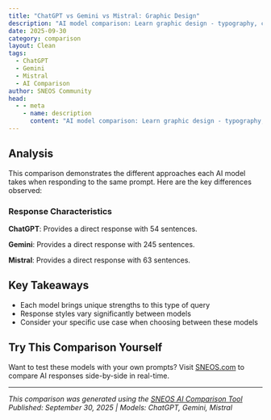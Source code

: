 ```yaml
---
title: "ChatGPT vs Gemini vs Mistral: Graphic Design"
description: "AI model comparison: Learn graphic design - typography, color, composition..."
date: 2025-09-30
category: comparison
layout: Clean
tags:
  - ChatGPT
  - Gemini
  - Mistral
  - AI Comparison
author: SNEOS Community
head:
  - - meta
    - name: description
      content: "AI model comparison: Learn graphic design - typography, color, composition..."
---
```


<ChatComparison
  title="ChatGPT vs Gemini vs Mistral: Graphic Design"
  prompt="Learn graphic design - typography, color, composition"
  :responses='{
    "ChatGPT": "Certainly! Learning graphic design, especially focused on typography, color, and composition, is a great way to build strong visual communication skills. Here\u0027s a structured guide to get you started:\n\n---\n\n### 1. Typography\n\n**What is Typography?**  \nTypography is the art and technique of arranging type to make written language legible, readable, and visually appealing.\n\n**Key Concepts:**\n\n- **Typefaces and Fonts:**  \n  Understand the difference \u2014 a typeface is a family of fonts (e.g., Arial), while a font is a specific style and size within that family (e.g., Arial Bold 12pt).\n\n- **Categories of Typefaces:**  \n  Serif, Sans-serif, Slab Serif, Script, Decorative. Learn their characteristics and appropriate uses.\n\n- **Hierarchy:**  \n  Use size, weight, color, and spacing to guide the reader\u2019s attention.\n\n- **Spacing:**  \n  Learn about kerning (space between characters), leading (space between lines), and tracking (overall letter spacing).\n\n- **Readability and Legibility:**  \n  Balancing style with clarity.\n\n**Resources to Learn Typography:**\n\n- Book: *The Elements of Typographic Style* by Robert Bringhurst  \n- Website: [Typewolf](https://www.typewolf.com/)  \n- Practice tools: Google Fonts, Adobe Fonts\n\n---\n\n### 2. Color\n\n**What is Color in Design?**  \nColor is a powerful tool to evoke emotion, create hierarchy, and organize information.\n\n**Key Concepts:**\n\n- **Color Theory:**  \n  Understand the color wheel, primary, secondary, tertiary colors.\n\n- **Color Harmonies:**  \n  Complementary, Analogous, Triadic, Split-Complementary, Tetradic.\n\n- **Color Psychology:**  \n  How colors affect mood and perception (e.g., red = energy, blue = trust).\n\n- **Color Models:**  \n  RGB (digital), CMYK (print), HSB/HSL.\n\n- **Contrast and Accessibility:**  \n  Ensure text and background colors have enough contrast for readability and meet accessibility standards.\n\n**Resources to Learn Color:**\n\n- Book: *Interaction of Color* by Josef Albers  \n- Website: [Adobe Color](https://color.adobe.com/create)  \n- Tools: Coolors.co, Paletton\n\n---\n\n### 3. Composition\n\n**What is Composition?**  \nComposition is how elements are arranged in a design to create balance, harmony, and effective communication.\n\n**Key Concepts:**\n\n- **Grid Systems:**  \n  Use grids to organize content consistently across pages.\n\n- **Balance:**  \n  Symmetrical vs. asymmetrical balance.\n\n- **Alignment:**  \n  Align elements for a cleaner look.\n\n- **Hierarchy:**  \n  Visual importance of elements, achieved through size, color, contrast.\n\n- **White Space:**  \n  Also called negative space; helps avoid clutter.\n\n- **Rule of Thirds \u0026 Golden Ratio:**  \n  Guidelines for aesthetically pleasing layouts.\n\n**Resources to Learn Composition:**\n\n- Book: *Grid Systems in Graphic Design* by Josef M\u00FCller-Brockmann  \n- Online course: Coursera or LinkedIn Learning graphic design fundamentals  \n- Practice: Analyze existing designs and create your own layouts.\n\n---\n\n### Practical Steps to Learn and Practice\n\n1. **Study designs:** Analyze posters, websites, branding. Identify typography, color schemes, and composition principles.\n\n2. **Use design software:** Start with Adobe Illustrator, Photoshop, or free tools like Canva, Figma.\n\n3. **Take online courses:**  \n   - Coursera: Graphic Design Specialization by CalArts  \n   - Skillshare: Typography, Color Theory, Layout classes  \n   - YouTube channels: The Futur, Will Paterson\n\n4. **Practice projects:**  \n   - Create posters, social media posts, logos focusing on type, color, and layout.  \n   - Seek feedback in design communities like Behance, Dribbble, Reddit r/design_critiques.\n\n5. **Experiment and iterate:** Design is iterative. Refine your work based on feedback and new learnings.\n\n---\n\nIf you want, I can also help you with specific tutorials, exercises, or recommend tools and software \u2014 just let me know!",
    "Gemini": "Okay, let\u0027s break down the fundamentals of graphic design, focusing on Typography, Color, and Composition. This will be a comprehensive guide, offering information and resources for each topic.\n\n**I. TYPOGRAPHY**\n\nTypography is the art and technique of arranging type to make written language legible, readable, and appealing when displayed.  It\u0027s about choosing the right fonts and using them effectively to communicate your message.\n\n**A. Key Concepts**\n\n*   **Typefaces vs. Fonts:** A *typeface* is a family of related fonts (e.g., Helvetica, Times New Roman). A *font* is a specific style within that family (e.g., Helvetica Bold, Times New Roman Italic 12pt).\n\n*   **Anatomy of Type:** Understanding the different parts of a letterform helps you appreciate the nuances of typography. Familiarize yourself with terms like:\n    *   **Baseline:** The line upon which most letters \u0022sit.\u0022\n    *   **X-height:** The height of the lowercase \u0027x\u0027 in a typeface.\n    *   **Ascender:** The part of a lowercase letter that extends above the x-height (e.g., \u0027b\u0027, \u0027d\u0027, \u0027h\u0027).\n    *   **Descender:** The part of a lowercase letter that extends below the baseline (e.g., \u0027g\u0027, \u0027p\u0027, \u0027q\u0027).\n    *   **Serif:** The small stroke at the end of a main stroke of a letter (e.g., Times New Roman).\n    *   **Sans-serif:**  Typefaces without serifs (e.g., Helvetica, Arial).\n    *   **Bowl:** The enclosed or partially enclosed curved part of some letters (e.g., \u0027b\u0027, \u0027d\u0027, \u0027o\u0027).\n    *   **Counter:** The enclosed (or partially enclosed) space in letters like \u0027o\u0027, \u0027a\u0027, \u0027d\u0027.\n*   **Typeface Classifications:** Different categories of typefaces evoke different feelings and are suitable for different purposes.\n    *   **Serif:** Traditional, formal, reliable. Subdivided into:\n        *   *Old Style (Humanist):* Inspired by handwriting; organic look; low contrast between thick and thin strokes (e.g., Garamond, Caslon).\n        *   *Transitional:* Sharper serifs and higher contrast than Old Style (e.g., Baskerville).\n        *   *Modern (Didone):* High contrast, thin serifs, very vertical (e.g., Didot, Bodoni).\n        *   *Slab Serif (Egyptian):* Thick, blocky serifs; bold and sturdy (e.g., Rockwell, Courier).\n    *   **Sans-serif:** Modern, clean, minimalist. Subdivided into:\n        *   *Grotesque (Gothic):* Early sans-serifs, often with slightly awkward proportions (e.g., Akzidenz-Grotesk, Franklin Gothic).\n        *   *Neo-Grotesque (Swiss):* More refined and neutral than Grotesque (e.g., Helvetica, Arial).\n        *   *Geometric:* Based on simple geometric shapes (e.g., Futura, Gotham).\n        *   *Humanist:* More calligraphic and legible than other sans-serifs (e.g., Gill Sans, Frutiger).\n    *   **Script:** Imitates handwriting; elegant, personal, decorative. Use sparingly (e.g., Brush Script, Pacifico).\n    *   **Display/Decorative:** Designed for specific purposes; can be very stylized and unique. Use with caution (e.g., Impact, Stencil).\n*   **Type Styles:** Variations within a typeface (e.g., Regular, Bold, Italic, Light).\n*   **Hierarchy:** Using different font sizes, weights, and styles to guide the reader\u0027s eye and emphasize important information.\n*   **Legibility:** How easy it is to distinguish individual letters from each other.\n*   **Readability:** How easy it is to read text in a block, taking into account factors like line length, leading, and letter spacing.\n*   **Kerning:** Adjusting the space between individual letters.\n*   **Tracking (Letter-Spacing):** Adjusting the uniform space between all letters in a block of text.\n*   **Leading (Line-Height):** The vertical space between lines of text.\n*   **Alignment:** How text is aligned (left, right, centered, justified).\n\n**B. Best Practices**\n\n*   **Choose the Right Typeface:** Consider the tone and purpose of your design.  Is it formal?  Informal?  Modern?  Classic?\n*   **Limit Your Fonts:**  Generally, stick to 2-3 fonts per design. Too many fonts can make a design look cluttered and unprofessional.  A good approach is to choose one font family and use different weights and styles within it.\n*   **Create Contrast:** Use different font sizes, weights, and styles to create visual interest and hierarchy.  Ensure sufficient contrast between the text and the background.\n*   **Pay Attention to Kerning, Tracking, and Leading:**  These adjustments can dramatically improve the readability of your text.  Most design software has tools for fine-tuning these settings.\n*   **Consider Line Length:**  Long lines of text can be tiring to read. Aim for a comfortable line length of around 50-75 characters.\n*   **Use Proper Alignment:**\n    *   **Left-aligned:**  The most common and readable alignment.\n    *   **Right-aligned:**  Can be used for short blocks of text, such as captions or pull quotes.\n    *   **Centered:** Best for headings or short blocks of text; can be difficult to read in large blocks.\n    *   **Justified:**  Creates clean edges on both sides of the text, but can sometimes create awkward spacing between words (rivers).  Use with caution and adjust hyphenation settings.\n*   **Test Readability:**  Print out your design and read it in different lighting conditions to ensure it\u0027s easy to read.\n\n**C. Resources for Typography**\n\n*   **Books:**\n    *   *The Elements of Typographic Style* by Robert Bringhurst (considered the definitive guide).\n    *   *Thinking with Type* by Ellen Lupton\n    *   *Type Rules! The Designer\u0027s Guide to Professional Typography* by Ilene Strizver\n*   **Websites:**\n    *   **Fonts.google.com:**  A vast library of free, open-source fonts.\n    *   **Typographica.org:**  Reviews and discussions about typefaces.\n    *   **FontPair.co:**  Helps you find good font pairings.\n    *   **Adobe Fonts (Typekit):**  Subscription-based font library.\n    *   **MyFonts.com:** A large commercial font marketplace.\n*   **Online Courses:**\n    *   Coursera and Skillshare offer various typography courses.\n    *   LinkedIn Learning also has good options.\n\n**II. COLOR**\n\nColor plays a crucial role in design, evoking emotions, creating visual hierarchy, and enhancing aesthetics. Understanding color theory is essential for effective design.\n\n**A. Key Concepts**\n\n*   **Color Models:**\n    *   **RGB (Red, Green, Blue):**  Used for digital displays (monitors, screens).  Colors are created by mixing different intensities of red, green, and blue light.\n    *   **CMYK (Cyan, Magenta, Yellow, Key/Black):**  Used for print. Colors are created by layering different percentages of cyan, magenta, yellow, and black ink.\n    *   **Hex Codes:**  A six-digit code representing a color in the RGB color model (e.g., #FFFFFF for white, #000000 for black).\n*   **Color Wheel:**  A visual representation of colors arranged according to their chromatic relationship.  Based on primary (red, yellow, blue), secondary (green, orange, purple), and tertiary (red-orange, yellow-orange, yellow-green, blue-green, blue-violet, red-violet) colors.\n*   **Color Properties:**\n    *   **Hue:** The pure color (e.g., red, green, blue).\n    *   **Saturation (Chroma):** The intensity or purity of a color.  High saturation means a vivid color; low saturation means a dull or muted color.\n    *   **Value (Brightness/Lightness):**  How light or dark a color is.\n*   **Color Schemes:**  Systematic ways of combining colors to create harmonious or contrasting effects.\n    *   **Monochromatic:**  Uses different shades and tints of a single hue. Creates a unified and calming effect.\n    *   **Analogous:**  Uses colors that are adjacent to each other on the color wheel. Creates a harmonious and peaceful effect.\n    *   **Complementary:**  Uses colors that are opposite each other on the color wheel. Creates a high-contrast and vibrant effect.\n    *   **Triadic:**  Uses three colors that are equally spaced on the color wheel.  Creates a balanced and vibrant effect.\n    *   **Tetradic (Square):**  Uses four colors arranged into two complementary pairs. Creates a complex and dynamic effect.\n    *   **Split-Complementary:** Uses a base color and the two colors adjacent to its complement.  Offers high contrast but is less tense than a complementary scheme.\n*   **Color Psychology:** The study of how colors affect human emotions and behavior. Colors are often associated with different feelings and meanings. For example:\n    *   **Red:** Excitement, passion, energy, danger.\n    *   **Blue:** Calmness, trust, security, stability.\n    *   **Yellow:** Happiness, optimism, energy, warmth.\n    *   **Green:** Nature, growth, health, tranquility.\n    *   **Purple:** Royalty, luxury, creativity, mystery.\n    *   **Orange:** Enthusiasm, energy, warmth, creativity.\n    *   **Black:** Sophistication, power, elegance, mystery.\n    *   **White:** Purity, cleanliness, simplicity, innocence.\n*   **Accessibility:** Ensuring that your color choices are accessible to people with visual impairments, such as color blindness.\n\n**B. Best Practices**\n\n*   **Understand Your Audience:**  Consider the cultural associations and preferences of your target audience.\n*   **Choose a Color Palette:**  Start with a limited number of colors (3-5) and stick to them throughout your design.\n*   **Use Color to Create Hierarchy:**  Use bolder or brighter colors to draw attention to important elements.\n*   **Consider Contrast:**  Ensure sufficient contrast between text and background colors for readability.  Use color contrast checkers to verify accessibility.\n*   **Use Color to Evoke Emotion:**  Choose colors that align with the desired tone and message of your design.\n*   **Test Your Colors:**  View your design on different devices and in different lighting conditions to see how the colors appear.\n*   **Be Mindful of Cultural Associations:**  Colors can have different meanings in different cultures.  Research the cultural significance of colors before using them in your design.\n*   **Accessibility:** Use colorblindness simulators to see how your design appears to people with different types of color blindness. Provide alternative visual cues (e.g., patterns, textures) in addition to color.\n\n**C. Resources for Color**\n\n*   **Websites:**\n    *   **Adobe Color:**  A tool for creating and exploring color palettes.\n    *   **Coolors.co:** A fast color scheme generator.\n    *   **Paletton.com:**  Another color scheme generator with advanced options.\n    *   **Colorzilla.com:**  A website with tools for working with colors, including a color picker and gradient generator.\n    *   **WebAIM Contrast Checker:**  Checks the contrast ratio between two colors to ensure accessibility.\n*   **Books:**\n    *   *Interaction of Color* by Josef Albers\n    *   *Color and Meaning: Art, Science, and Symbolism* by John Gage\n*   **Tools:**\n    *   **Color Pickers:**  Most design software (Photoshop, Illustrator, Figma, etc.) has built-in color pickers.\n    *   **Color Palette Generators:** Websites like Adobe Color and Coolors.co can generate color palettes based on your preferences.\n\n**III. COMPOSITION**\n\nComposition is the arrangement of elements within a design to create a visually appealing and effective layout.  It\u0027s about organizing elements in a way that guides the viewer\u0027s eye and communicates your message clearly.\n\n**A. Key Concepts**\n\n*   **Rule of Thirds:** A guideline that suggests dividing your design into nine equal parts using two horizontal and two vertical lines.  Placing key elements along these lines or at their intersections creates a more balanced and engaging composition.\n*   **Grid Systems:**  A framework of intersecting lines used to structure and organize content on a page. Grids help create a consistent and harmonious layout.\n*   **Balance:** The distribution of visual weight in a design.\n    *   **Symmetrical Balance:**  Elements are mirrored on either side of a central axis. Creates a formal and stable feeling.\n    *   **Asymmetrical Balance:**  Elements are balanced using different sizes, shapes, and colors. Creates a more dynamic and interesting feeling.\n*   **Hierarchy:**  Creating a visual order of importance to guide the viewer\u0027s eye and emphasize key elements.  Achieved through size, color, contrast, placement, and typography.\n*   **Contrast:**  Creating visual interest by using contrasting elements, such as size, shape, color, and texture.\n*   **White Space (Negative Space):**  The empty space around elements in a design.  It helps to create visual breathing room, improve readability, and emphasize key elements.\n*   **Alignment:**  Arranging elements in a way that is visually aligned.  Creates a sense of order and professionalism.\n*   **Proximity:**  Grouping related elements together to create visual unity.\n*   **Repetition:**  Repeating elements throughout a design to create a sense of consistency and rhythm.\n*   **Unity:**  The feeling that all the elements in a design work together harmoniously.\n*   **Movement:** Guiding the viewer\u0027s eye through the design using lines, shapes, and the arrangement of elements.\n*   **Focal Point:**  The element in a design that first attracts the viewer\u0027s attention.\n\n**B. Best Practices**\n\n*   **Plan Your Layout:**  Sketch out your design before you start working on the computer.\n*   **Use a Grid System:**  Grids provide structure and consistency.\n*   **Create a Focal Point:**  Decide what you want the viewer to notice first and make it stand out.\n*   **Use White Space Effectively:**  Don\u0027t be afraid to leave empty space in your design.\n*   **Create Visual Hierarchy:**  Use size, color, and contrast to emphasize important elements.\n*   **Pay Attention to Alignment:**  Align elements to create a sense of order and professionalism.\n*   **Use Proximity to Group Related Elements:**  Group related elements together to create visual unity.\n*   **Create Contrast:**  Use contrasting elements to create visual interest and emphasis.\n*   **Consider Movement:**  Guide the viewer\u0027s eye through the design using lines, shapes, and the arrangement of elements.\n*   **Get Feedback:**  Ask others for their opinion on your design.\n*   **Practice, Practice, Practice:**  The more you design, the better you will become at composition.\n\n**C. Resources for Composition**\n\n*   **Books:**\n    *   *Grid Systems in Graphic Design* by Josef M\u00FCller-Brockmann\n    *   *Layout Essentials: 100 Design Principles for Using Grids* by Kimberly Elam\n    *   *The Non-Designer\u0027s Design Book* by Robin Williams (covers basic design principles, including composition)\n*   **Websites:**\n    *   **Smashing Magazine:**  Articles and tutorials on web design and development, including composition.\n    *   **Creative Bloq:** Design news, tutorials, and inspiration.\n    *   **Canva Design School:** Tutorials and courses on design fundamentals.\n*   **Online Courses:**\n    *   Coursera, Skillshare, and LinkedIn Learning offer various graphic design courses that cover composition.\n\n**IV. General Tips for Learning Graphic Design**\n\n*   **Practice Regularly:**  Design something every day, even if it\u0027s just a small exercise.\n*   **Study the Work of Other Designers:**  Analyze what makes their designs effective.\n*   **Get Feedback on Your Work:**  Ask other designers or friends for their opinion.\n*   **Stay Up-to-Date with Design Trends:**  Follow design blogs and social media accounts to see what\u0027s new.\n*   **Build a Portfolio:**  Showcase your best work to potential clients or employers.\n*   **Be Patient:**  Learning graphic design takes time and effort. Don\u0027t get discouraged if you don\u0027t see results immediately.\n\n**Software:**\n\n*   **Adobe Creative Suite (Photoshop, Illustrator, InDesign):** Industry-standard software for graphic design.  Subscription-based.\n*   **Affinity Designer/Photo/Publisher:**  Alternatives to Adobe products; one-time purchase.\n*   **Figma:** A collaborative, web-based design tool. Great for UI/UX and general graphic design. Has a free plan.\n*   **Canva:** A user-friendly design tool with a drag-and-drop interface.  Good for beginners and creating social media graphics. Has a free plan.\n\n**Key Takeaway:** Graphic design is a multifaceted field. Mastering typography, color, and composition requires consistent effort and a willingness to learn and experiment. Good luck!\n",
    "Mistral": "Learning graphic design involves understanding several key elements, including typography, color, and composition. Here\u2019s a structured approach to help you get started:\n\n### Typography\n1. **Basic Principles**:\n   - **Font Families**: Understand the difference between serif, sans-serif, script, and display fonts.\n   - **Font Weights and Styles**: Learn about regular, bold, italic, and other variations.\n   - **Line Spacing (Leading)**: Adjust the space between lines of text for readability.\n   - **Letter Spacing (Kerning)**: Adjust the space between individual letters.\n   - **Tracking**: Adjust the space between groups of letters.\n\n2. **Hierarchy**:\n   - Use different font sizes, weights, and styles to create a visual hierarchy.\n   - Ensure that headings, subheadings, and body text are clearly distinguishable.\n\n3. **Readability**:\n   - Choose fonts that are easy to read.\n   - Ensure sufficient contrast between text and background.\n   - Use appropriate line lengths for readability.\n\n4. **Tools**:\n   - Familiarize yourself with typography tools like Adobe Illustrator, Photoshop, and InDesign.\n   - Explore online resources like Google Fonts and Adobe Fonts.\n\n### Color\n1. **Color Theory**:\n   - **Primary Colors**: Red, blue, and yellow.\n   - **Secondary Colors**: Green, orange, and purple.\n   - **Tertiary Colors**: Mixes of primary and secondary colors.\n\n2. **Color Schemes**:\n   - **Complementary**: Colors opposite each other on the color wheel.\n   - **Analogous**: Colors adjacent to each other on the color wheel.\n   - **Triadic**: Three colors evenly spaced around the color wheel.\n\n3. **Color Psychology**:\n   - Understand the emotional and psychological impact of different colors.\n   - Use colors to evoke specific feelings or convey a brand message.\n\n4. **Tools**:\n   - Use color palette generators like Adobe Color and Coolors.\n   - Learn how to use color pickers and swatches in design software.\n\n### Composition\n1. **Basic Principles**:\n   - **Balance**: Ensure that elements are distributed evenly to create visual harmony.\n   - **Proximity**: Group related elements together to create a sense of unity.\n   - **Alignment**: Align elements to create a clean and organized layout.\n   - **Contrast**: Use contrast to highlight important elements.\n   - **White Space**: Use empty space to create balance and focus.\n\n2. **Grid Systems**:\n   - Use grids to organize content and create a structured layout.\n   - Understand the rule of thirds for placing key elements.\n\n3. **Hierarchy**:\n   - Use size, color, and placement to create a visual hierarchy.\n   - Ensure that the most important elements stand out.\n\n4. **Tools**:\n   - Use design software like Adobe XD, Sketch, and Figma to create compositions.\n   - Explore layout tools and templates available in these programs.\n\n### Practical Steps\n1. **Learn the Basics**:\n   - Take online courses or tutorials on graphic design fundamentals.\n   - Read books like \u0022The Elements of Typographic Style\u0022 by Robert Bringhurst and \u0022Interaction of Color\u0022 by Josef Albers.\n\n2. **Practice**:\n   - Create mock projects to apply what you\u2019ve learned.\n   - Participate in design challenges and contests.\n\n3. **Feedback**:\n   - Share your work with peers or mentors for feedback.\n   - Join design communities like Dribbble, Behance, and DeviantArt.\n\n4. **Stay Updated**:\n   - Follow design blogs and magazines.\n   - Attend webinars, workshops, and conferences.\n\n### Resources\n- **Online Courses**: Coursera, Udemy, Skillshare, and LinkedIn Learning.\n- **Books**: \u0022Graphic Design: The New Basics\u0022 by Ellen Lupton and Jennifer Cole Phillips.\n- **Software**: Adobe Creative Cloud, Sketch, Figma, and Canva.\n- **Communities**: Dribbble, Behance, DeviantArt, and Reddit\u2019s r/graphic_design.\n\nBy focusing on these key areas and continuously practicing, you\u2019ll develop a strong foundation in graphic design."
  }'
  published-date="22:46"
/>

## Analysis

This comparison demonstrates the different approaches each AI model takes when responding to the same prompt. Here are the key differences observed:

### Response Characteristics

**ChatGPT**: Provides a direct response with 54 sentences. 

**Gemini**: Provides a direct response with 245 sentences. 

**Mistral**: Provides a direct response with 63 sentences. 

## Key Takeaways

- Each model brings unique strengths to this type of query
- Response styles vary significantly between models
- Consider your specific use case when choosing between these models

## Try This Comparison Yourself

Want to test these models with your own prompts? Visit [SNEOS.com](https://sneos.com) to compare AI responses side-by-side in real-time.

---

*This comparison was generated using the [SNEOS AI Comparison Tool](https://sneos.com)*
*Published: September 30, 2025 | Models: ChatGPT, Gemini, Mistral*
